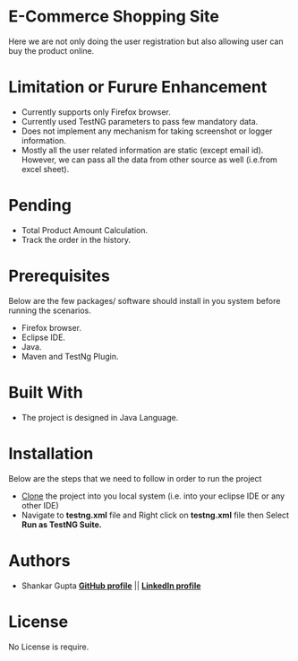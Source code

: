 # E-Commerce Shopping Site
Here we are not only doing the user registration but also allowing user can buy the product online. 

# Limitation or Furure Enhancement
- Currently supports only Firefox browser.
- Currently used TestNG parameters to pass few mandatory data. 
- Does not implement any mechanism for taking screenshot or logger information.
- Mostly all the user related information are static (except email id). However, we can pass all the data from other source as well (i.e.from excel sheet).

# Pending
- Total Product Amount Calculation.
- Track the order in the history.
 
# Prerequisites
Below are the few packages/ software should install in you system before running the scenarios.
- Firefox browser.
- Eclipse IDE.
- Java.
- Maven and TestNg Plugin.

# Built With
- The project is designed in Java Language.

# Installation
Below are the steps that we need to follow in order to run the project
 - [Clone](https://github.com/shankar5522/assignment_cross.git) the project into you local system (i.e. into your eclipse IDE or any other IDE)
 - Navigate to **testng.xml** file and Right click on **testng.xml** file then Select **Run as TestNG Suite.**
 
# Authors
  - Shankar Gupta
  **[GitHub profile](https://github.com/shankar5522)** || **[LinkedIn profile](https://www.linkedin.com/in/shankarlal-gupta/)**
  
# License
No License is require.